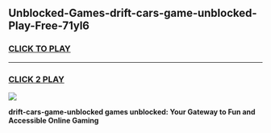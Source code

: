 
## Unblocked-Games-drift-cars-game-unblocked-Play-Free-71yl6
<h3>
<a href="https://premium76.site?title=drift-cars-game-unblocked&ref=21A">CLICK TO PLAY</a></h3>
<hr>

<h3>
<a href="https://premium76.site?title=drift-cars-game-unblocked&ref=21A">CLICK 2 PLAY</a>
  
</h3>

<a href="https://premium76.site?title=drift-cars-game-unblocked&ref=21A"><img src="https://clearcache.store/games.png"></a>


**drift-cars-game-unblocked games unblocked: Your Gateway to Fun and Accessible Online Gaming**
